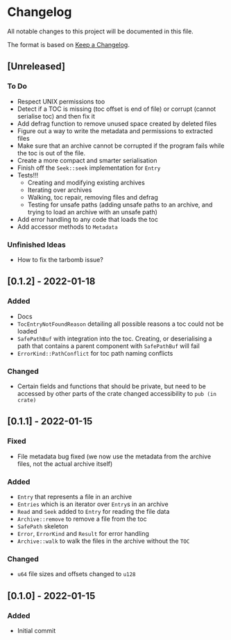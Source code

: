 # Changelog
All notable changes to this project will be documented in this file.

The format is based on [Keep a Changelog](https://keepachangelog.com/en/1.0.0/).

## [Unreleased]
### To Do
- Respect UNIX permissions too
- Detect if a TOC is missing (toc offset is end of file) or corrupt (cannot serialise toc) and then fix it
- Add defrag function to remove unused space created by deleted files
- Figure out a way to write the metadata and permissions to extracted files
- Make sure that an archive cannot be corrupted if the program fails while the toc is out of the file.
- Create a more compact and smarter serialisation 
- Finish off the `Seek::seek` implementation for `Entry`
- Tests!!!
  - Creating and modifying existing archives
  - Iterating over archives
  - Walking, toc repair, removing files and defrag
  - Testing for unsafe paths (adding unsafe paths to an archive, and trying to load an archive with an unsafe path)
- Add error handling to any code that loads the toc
- Add accessor methods to `Metadata`

### Unfinished Ideas
- How to fix the tarbomb issue?

## [0.1.2] - 2022-01-18
### Added
- Docs
- `TocEntryNotFoundReason` detailing all possible reasons a toc could not be loaded
- `SafePathBuf` with integration into the toc. Creating, or deserialising a path that contains a parent component with `SafePathBuf` will fail
- `ErrorKind::PathConflict` for toc path naming conflicts

### Changed
- Certain fields and functions that should be private, but need to be accessed by other parts of the crate changed accessibility to `pub (in crate)`

## [0.1.1] - 2022-01-15
### Fixed
- File metadata bug fixed (we now use the metadata from the archive files, not the actual archive itself)

### Added
- `Entry` that represents a file in an archive
- `Entries` which is an iterator over `Entry`s in an archive
- `Read` and `Seek` added to `Entry` for reading the file data
- `Archive::remove` to remove a file from the toc
- `SafePath` skeleton
- `Error`, `ErrorKind` and `Result` for error handling
- `Archive::walk` to walk the files in the archive without the `TOC`

### Changed
- `u64` file sizes and offsets changed to `u128`

## [0.1.0] - 2022-01-15
### Added
- Initial commit